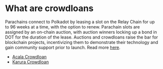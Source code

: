 # What are crowdloans

Parachains connect to Polkadot by leasing a slot on the Relay Chain for up to 96 weeks at a time, with the option to renew. Parachain slots are assigned by an on-chain auction, with auction winners locking up a bond in DOT for the duration of the lease. Auctions and crowdloans raise the bar for blockchain projects, incentivizing them to demonstrate their technology and gain community support prior to launch. Read more [here](https://polkadot.network/auctions/).

* [Acala Crowdloan](acala-crowdloan/)
* [Karura Crowdloan](../home/crowdloan/)

